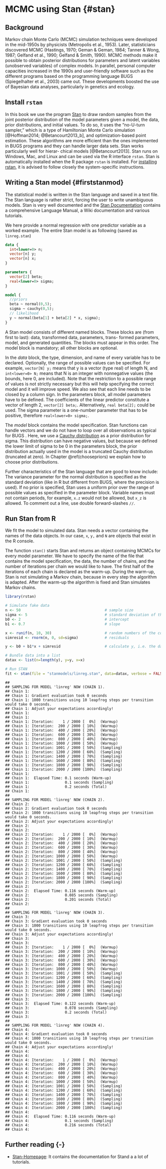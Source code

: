 # MCMC using Stan {#stan}

## Background
Markov chain Monte Carlo (MCMC) simulation techniques were developed in the mid-1950s by physicists (Metropolis et al., 1953). Later, statisticians discovered MCMC (Hastings, 1970; Geman & Geman, 1984; Tanner & Wong, 1987; Gelfand et al., 1990; Gelfand & Smith, 1990). MCMC methods make it possible to obtain posterior distributions for parameters and latent variables (unobserved variables) of complex models. In parallel, personal computer capacities increased in the 1990s and user-friendly software such as the different programs based on the programming language BUGS (Spiegelhalter et al., 2003) came out. These developments boosted the use of Bayesian data analyses, particularly in genetics and ecology.


## Install `rstan`
In this book we use the program [Stan](http://mc-stan.org) to draw random samples from the joint posterior distribution of the model parameters given a model, the data, prior distributions, and initial values. To do so, it uses the “no-U-turn sampler,” which is a type of Hamiltonian Monte Carlo simulation [@Hoffman2014; @Betancourt2013_b], and optimization-based point estimation. These algorithms are more efficient than the ones implemented in BUGS programs and they can handle larger data sets. Stan works particularly well for hierar- chical models [@Betancourt2013]. Stan runs on Windows, Mac, and Linux and can be used via the R interface `rstan`. Stan is automatically installed when the R package `rstan` is installed. For [installing rstan](https://github.com/stan-dev/rstan/wiki/RStan-Getting-Started), it is advised to follow closely the system-specific instructions. 

## Writing a Stan model {#firststanmod}
The statistical model is written in the Stan language and saved in a text file. The Stan language is rather strict, forcing the user to write unambiguous models. Stan is very well documented and the [Stan Documentation](http://mc-stan.org/users/documentation/index.html) contains a comprehensive Language Manual, a Wiki documentation and various tutorials. 

We here provide a normal regression with one predictor variable as a worked example. The entire Stan model is as following (saved as `linreg.stan`)


```stan
data {
  int<lower=0> n;
  vector[n] y;
  vector[n] x;
}

parameters {
  vector[2] beta;
  real<lower=0> sigma;
}

model {
  //priors
  beta ~ normal(0,5);
  sigma ~ cauchy(0,5);
  // likelihood
  y ~ normal(beta[1] + beta[2] * x, sigma);
}
```

A Stan model consists of different named blocks. These blocks are (from first to last): data, transformed data, parameters, trans- formed parameters, model, and generated quantities. The blocks must appear in this order. The model block is mandatory; all other blocks are optional. 

In the *data* block, the type, dimension, and name of every variable has to be declared. Optionally, the range of possible values can be specified. For example, `vector[N] y;` means that y is a vector (type real) of length N, and `int<lower=0> N;` means that N is an integer with nonnegative values (the bounds, here 0, are included). Note that the restriction to a possible range of values is not strictly necessary but this will help specifying the correct model and it will improve speed. We also see that each line needs to be closed by a column sign. In the parameters block, all model parameters have to be defined. The coefficients of the linear predictor constitute a vector of length 2, `vector[2] beta;`. Alternatively, `real beta[2];` could be used. The sigma parameter is a one-number parameter that has to be positive, therefore `real<lower=0> sigma;`.

The *model* block contains the model specification. Stan functions can handle vectors and we do not have to loop over all observations as typical for BUGS . Here, we use a [Cauchy distribution](#cauchydistri) as a prior distribution for sigma. This distribution can have negative values, but because we defined the lower limit of sigma to be 0 in the parameters block, the prior distribution actually used in the model is a truncated Cauchy distribution (truncated at zero). In Chapter \@ref(choosepriors) we explain how to choose prior distributions.

Further characteristics of the Stan language that are good to know include: The variance parameter for the normal distribution is specified as the standard deviation (like in R but different from BUGS, where the precision is used). If no prior is specified, Stan uses a uniform prior over the range of possible values as specified in the parameter block. Variable names must not contain periods, for example, `x.z` would not be allowed, but `x_z` is allowed. To comment out a line, use double forward-slashes `//`. 


## Run Stan from R
We fit the model to simulated data. Stan needs a vector containing the names of the data objects. In our case, `x`, `y,` and `N` are objects that exist in the R console.

The function `stan()` starts Stan and returns an object containing MCMCs for every model parameter. We have to specify the name of the file that contains the model specification, the data, the number of chains, and the number of iterations per chain we would like to have. The first half of the iterations of each chain is declared as the warm-up. During the warm-up, Stan is not simulating a Markov chain, because in every step the algorithm is adapted. After the warm-up the algorithm is fixed and Stan simulates Markov chains.


```r
library(rstan)

# Simulate fake data 
n <- 50                                      # sample size
sigma <- 5                                   # standard deviation of the residuals
b0 <- 2                                      # intercept
b1 <- 0.7                                    # slope

x <- runif(n, 10, 30)                        # random numbers of the covariate
simresid <- rnorm(n, 0, sd=sigma)            # residuals

y <- b0 + b1*x + simresid                    # calculate y, i.e. the data

# Bundle data into a list 
datax <- list(n=length(y), y=y, x=x)

# Run STAN
fit <- stan(file = "stanmodels/linreg.stan", data=datax, verbose = FALSE)
```

```
## 
## SAMPLING FOR MODEL 'linreg' NOW (CHAIN 1).
## Chain 1: 
## Chain 1: Gradient evaluation took 0 seconds
## Chain 1: 1000 transitions using 10 leapfrog steps per transition would take 0 seconds.
## Chain 1: Adjust your expectations accordingly!
## Chain 1: 
## Chain 1: 
## Chain 1: Iteration:    1 / 2000 [  0%]  (Warmup)
## Chain 1: Iteration:  200 / 2000 [ 10%]  (Warmup)
## Chain 1: Iteration:  400 / 2000 [ 20%]  (Warmup)
## Chain 1: Iteration:  600 / 2000 [ 30%]  (Warmup)
## Chain 1: Iteration:  800 / 2000 [ 40%]  (Warmup)
## Chain 1: Iteration: 1000 / 2000 [ 50%]  (Warmup)
## Chain 1: Iteration: 1001 / 2000 [ 50%]  (Sampling)
## Chain 1: Iteration: 1200 / 2000 [ 60%]  (Sampling)
## Chain 1: Iteration: 1400 / 2000 [ 70%]  (Sampling)
## Chain 1: Iteration: 1600 / 2000 [ 80%]  (Sampling)
## Chain 1: Iteration: 1800 / 2000 [ 90%]  (Sampling)
## Chain 1: Iteration: 2000 / 2000 [100%]  (Sampling)
## Chain 1: 
## Chain 1:  Elapsed Time: 0.1 seconds (Warm-up)
## Chain 1:                0.1 seconds (Sampling)
## Chain 1:                0.2 seconds (Total)
## Chain 1: 
## 
## SAMPLING FOR MODEL 'linreg' NOW (CHAIN 2).
## Chain 2: 
## Chain 2: Gradient evaluation took 0 seconds
## Chain 2: 1000 transitions using 10 leapfrog steps per transition would take 0 seconds.
## Chain 2: Adjust your expectations accordingly!
## Chain 2: 
## Chain 2: 
## Chain 2: Iteration:    1 / 2000 [  0%]  (Warmup)
## Chain 2: Iteration:  200 / 2000 [ 10%]  (Warmup)
## Chain 2: Iteration:  400 / 2000 [ 20%]  (Warmup)
## Chain 2: Iteration:  600 / 2000 [ 30%]  (Warmup)
## Chain 2: Iteration:  800 / 2000 [ 40%]  (Warmup)
## Chain 2: Iteration: 1000 / 2000 [ 50%]  (Warmup)
## Chain 2: Iteration: 1001 / 2000 [ 50%]  (Sampling)
## Chain 2: Iteration: 1200 / 2000 [ 60%]  (Sampling)
## Chain 2: Iteration: 1400 / 2000 [ 70%]  (Sampling)
## Chain 2: Iteration: 1600 / 2000 [ 80%]  (Sampling)
## Chain 2: Iteration: 1800 / 2000 [ 90%]  (Sampling)
## Chain 2: Iteration: 2000 / 2000 [100%]  (Sampling)
## Chain 2: 
## Chain 2:  Elapsed Time: 0.116 seconds (Warm-up)
## Chain 2:                0.085 seconds (Sampling)
## Chain 2:                0.201 seconds (Total)
## Chain 2: 
## 
## SAMPLING FOR MODEL 'linreg' NOW (CHAIN 3).
## Chain 3: 
## Chain 3: Gradient evaluation took 0 seconds
## Chain 3: 1000 transitions using 10 leapfrog steps per transition would take 0 seconds.
## Chain 3: Adjust your expectations accordingly!
## Chain 3: 
## Chain 3: 
## Chain 3: Iteration:    1 / 2000 [  0%]  (Warmup)
## Chain 3: Iteration:  200 / 2000 [ 10%]  (Warmup)
## Chain 3: Iteration:  400 / 2000 [ 20%]  (Warmup)
## Chain 3: Iteration:  600 / 2000 [ 30%]  (Warmup)
## Chain 3: Iteration:  800 / 2000 [ 40%]  (Warmup)
## Chain 3: Iteration: 1000 / 2000 [ 50%]  (Warmup)
## Chain 3: Iteration: 1001 / 2000 [ 50%]  (Sampling)
## Chain 3: Iteration: 1200 / 2000 [ 60%]  (Sampling)
## Chain 3: Iteration: 1400 / 2000 [ 70%]  (Sampling)
## Chain 3: Iteration: 1600 / 2000 [ 80%]  (Sampling)
## Chain 3: Iteration: 1800 / 2000 [ 90%]  (Sampling)
## Chain 3: Iteration: 2000 / 2000 [100%]  (Sampling)
## Chain 3: 
## Chain 3:  Elapsed Time: 0.122 seconds (Warm-up)
## Chain 3:                0.078 seconds (Sampling)
## Chain 3:                0.2 seconds (Total)
## Chain 3: 
## 
## SAMPLING FOR MODEL 'linreg' NOW (CHAIN 4).
## Chain 4: 
## Chain 4: Gradient evaluation took 0 seconds
## Chain 4: 1000 transitions using 10 leapfrog steps per transition would take 0 seconds.
## Chain 4: Adjust your expectations accordingly!
## Chain 4: 
## Chain 4: 
## Chain 4: Iteration:    1 / 2000 [  0%]  (Warmup)
## Chain 4: Iteration:  200 / 2000 [ 10%]  (Warmup)
## Chain 4: Iteration:  400 / 2000 [ 20%]  (Warmup)
## Chain 4: Iteration:  600 / 2000 [ 30%]  (Warmup)
## Chain 4: Iteration:  800 / 2000 [ 40%]  (Warmup)
## Chain 4: Iteration: 1000 / 2000 [ 50%]  (Warmup)
## Chain 4: Iteration: 1001 / 2000 [ 50%]  (Sampling)
## Chain 4: Iteration: 1200 / 2000 [ 60%]  (Sampling)
## Chain 4: Iteration: 1400 / 2000 [ 70%]  (Sampling)
## Chain 4: Iteration: 1600 / 2000 [ 80%]  (Sampling)
## Chain 4: Iteration: 1800 / 2000 [ 90%]  (Sampling)
## Chain 4: Iteration: 2000 / 2000 [100%]  (Sampling)
## Chain 4: 
## Chain 4:  Elapsed Time: 0.116 seconds (Warm-up)
## Chain 4:                0.1 seconds (Sampling)
## Chain 4:                0.216 seconds (Total)
## Chain 4:
```


## Further reading {-}
- [Stan-Homepage](http://mc-stan.org): It contains the documentation for Stand a a lot of tutorials.





